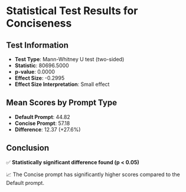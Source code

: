 # Statistical Test Results for Conciseness

## Test Information
- **Test Type**: Mann-Whitney U test (two-sided)
- **Statistic**: 80696.5000
- **p-value**: 0.0000
- **Effect Size**: -0.2995
- **Effect Size Interpretation**: Small effect

## Mean Scores by Prompt Type
- **Default Prompt**: 44.82
- **Concise Prompt**: 57.18
- **Difference**: 12.37 (+27.6%)

## Conclusion
✅ **Statistically significant difference found (p < 0.05)**

📈 The Concise prompt has significantly higher scores compared to the Default prompt.
